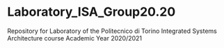 # Laboratory_ISA_Group20.20
Repository for Laboratory of the Politecnico di Torino Integrated Systems Architecture course Academic Year 2020/2021
